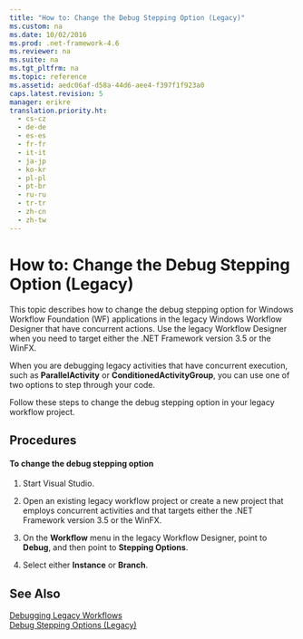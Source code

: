 ```yaml
---
title: "How to: Change the Debug Stepping Option (Legacy)"
ms.custom: na
ms.date: 10/02/2016
ms.prod: .net-framework-4.6
ms.reviewer: na
ms.suite: na
ms.tgt_pltfrm: na
ms.topic: reference
ms.assetid: aedc06af-d58a-44d6-aee4-f397f1f923a0
caps.latest.revision: 5
manager: erikre
translation.priority.ht: 
  - cs-cz
  - de-de
  - es-es
  - fr-fr
  - it-it
  - ja-jp
  - ko-kr
  - pl-pl
  - pt-br
  - ru-ru
  - tr-tr
  - zh-cn
  - zh-tw
---
```

# How to: Change the Debug Stepping Option (Legacy)
This topic describes how to change the debug stepping option for Windows Workflow Foundation (WF) applications in the legacy Windows Workflow Designer that have concurrent actions. Use the legacy Workflow Designer when you need to target either the .NET Framework version 3.5 or the WinFX.  
  
 When you are debugging legacy activities that have concurrent execution, such as **ParallelActivity** or **ConditionedActivityGroup**, you can use one of two options to step through your code.  
  
 Follow these steps to change the debug stepping option in your legacy workflow project.  
  
## Procedures  
  
#### To change the debug stepping option  
  
1.  Start Visual Studio.  
  
2.  Open an existing legacy workflow project or create a new project that employs concurrent activities and that targets either the .NET Framework version 3.5 or the WinFX.  
  
3.  On the **Workflow** menu in the legacy Workflow Designer, point to **Debug**, and then point to **Stepping Options**.  
  
4.  Select either **Instance** or **Branch**.  
  
## See Also  
 [Debugging Legacy Workflows](../WF_Design/Debugging-Legacy-Workflows.md)   
 [Debug Stepping Options (Legacy)](../WF_Design/Debug-Stepping-Options--Legacy-.md)